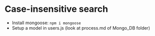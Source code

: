 # Case-insensitive search

- Install mongoose: `npm i mongoose`
- Setup a model in users.js (look at process.md of Mongo_DB folder)